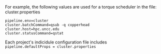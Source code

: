 

For example, the following values are used for a torque scheduler in the file: cluster.properties

```
pipeline.env=cluster
cluster.batchCommand=qsub -q copperhead
cluster.host=hpc.uncc.edu
cluster.statusCommand=qstat
```

Each project's indicidule configuration file includes           
`pipeline.defaultProps = cluster.properties`                  

